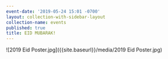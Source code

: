 ```yaml
---
event-date: '2019-05-24 15:01 -0700'
layout: collection-with-sidebar-layout
collection-name: events
published: true
title: EID MUBARAK!
---
```

![2019 Eid Poster.jpg]({{site.baseurl}}/media/2019 Eid Poster.jpg)

